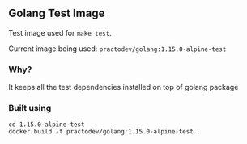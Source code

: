 ## Golang Test Image

Test image used for `make test`.

Current image being used: `practodev/golang:1.15.0-alpine-test`

### Why?
It keeps all the test dependencies installed on top of golang package

### Built using
```
cd 1.15.0-alpine-test
docker build -t practodev/golang:1.15.0-alpine-test .
```
